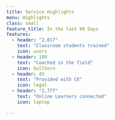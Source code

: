 ```yaml
---
title: Service Highlights
menu: Highlights
class: small
feature_title: In the last 90 Days
features:
  - header: "2,017"
    text: "Classroom students trained"
    icon: users
  - header: 199
    text: "Coached in the field"
    icon: bullhorn
  - header: 45
    text: "Provided with CE"
    icon: legal
  - header: "2,777"
    text: "Online Learners connected"
    icon: laptop

---
```

